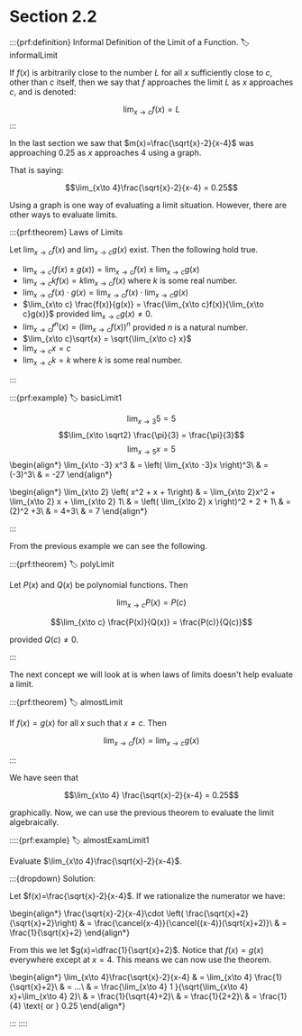# Section 2.2

:::{prf:definition} Informal Definition of the Limit of a Function.
:label: informalLimit

If $f(x)$ is arbitrarily close to the number $L$ for all $x$ sufficiently close to $c$, other than $c$ itself, then we say that $f$ approaches the limit $L$ as $x$ approaches $c$, and is denoted:

$$\lim_{x\to c}f(x)=L$$
:::

In the last section we saw that $m(x)=\frac{\sqrt{x}-2}{x-4}$ was approaching $0.25$ as $x$ approaches $4$ using a graph.

That is saying:

$$\lim_{x\to 4}\frac{\sqrt{x}-2}{x-4} = 0.25$$

Using a graph is one way of evaluating a limit situation. However, there are other ways to evaluate limits.

:::{prf:theorem} Laws of Limits

Let $\lim_{x\to c}f(x)$ and $\lim_{x\to c}g(x)$ exist. Then the following hold true.

* $\lim_{x\to c} (f(x)\pm g(x)) = \lim_{x\to c}f(x) \pm \lim_{x\to c}g(x)$
* $\lim_{x\to c} kf(x) = k \lim_{x\to c}f(x)$ where $k$ is some real number.
* $\lim_{x\to c} f(x)\cdot g(x) = \lim_{x\to c}f(x) \cdot \lim_{x\to c}g(x)$
* $\lim_{x\to c} \frac{f(x)}{g(x)} = \frac{\lim_{x\to c}f(x)}{\lim_{x\to c}g(x)}$ provided $\lim_{x\to c}g(x)\ne 0$.
* $\lim_{x\to c}f^n(x) = \left( \lim_{x\to c}f(x) \right)^n$ provided $n$ is a natural number.
* $\lim_{x\to c}\sqrt{x} = \sqrt{\lim_{x\to c} x}$
* $\lim_{x\to c} x = c$
* $\lim_{x\to c} k = k$ where $k$ is some real number.

:::

:::{prf:example}
:label: basicLimit1

$$\lim_{x\to 3} 5 = 5$$
$$\lim_{x\to \sqrt2} \frac{\pi}{3} = \frac{\pi}{3}$$
$$\lim_{x\to 5} x = 5$$
\begin{align*}
    \lim_{x\to -3} x^3 & = \left( \lim_{x\to -3}x \right)^3\\
    & = (-3)^3\\
    & = -27
\end{align*}

\begin{align*}
    \lim_{x\to 2} \left( x^2 + x + 1\right) & = \lim_{x\to 2}x^2 + \lim_{x\to 2} x + \lim_{x\to 2} 1\\
    & = \left( \lim_{x\to 2} x \right)^2 + 2 + 1\\
    & = (2)^2 +3\\
    & = 4+3\\
    & = 7
\end{align*}

:::

From the previous example we can see the following.

:::{prf:theorem}
:label: polyLimit

Let $P(x)$ and $Q(x)$ be polynomial functions. Then

$$\lim_{x\to c} P(x) = P(c)$$

$$\lim_{x\to c} \frac{P(x)}{Q(x)} = \frac{P(c)}{Q(c)}$$

provided $Q(c)\ne 0$.

:::

The next concept we will look at is when laws of limits doesn't help evaluate a limit.

:::{prf:theorem}
:label: almostLimit

If $f(x)=g(x)$ for all $x$ such that $x\ne c$. Then

$$\lim_{x\to c}f(x)=\lim_{x\to c}g(x)$$

:::

We have seen that 

$$\lim_{x\to 4} \frac{\sqrt{x}-2}{x-4} = 0.25$$

graphically. Now, we can use the previous theorem to evaluate the limit algebraically.

::::{prf:example}
:label: almostExamLimit1

Evaluate $\lim_{x\to 4}\frac{\sqrt{x}-2}{x-4}$.

:::{dropdown} Solution:

Let $f(x)=\frac{\sqrt{x}-2}{x-4}$. If we rationalize the numerator we have:

\begin{align*}
    \frac{\sqrt{x}-2}{x-4}\cdot \left( \frac{\sqrt{x}+2}{\sqrt{x}+2}\right) & = \frac{\cancel{x-4}}{\cancel{(x-4)}(\sqrt{x}+2)}\\
    & = \frac{1}{\sqrt{x}+2}
\end{align*}

From this we let $g(x)=\dfrac{1}{\sqrt{x}+2}$. Notice that $f(x)=g(x)$ everywhere except at $x=4$. This means we can now use the theorem.

\begin{align*}
    \lim_{x\to 4}\frac{\sqrt{x}-2}{x-4} & = \lim_{x\to 4} \frac{1}{\sqrt{x}+2}\\
    & = ...\\
    & = \frac{\lim_{x\to 4} 1 }{\sqrt{\lim_{x\to 4} x}+\lim_{x\to 4} 2}\\
    & = \frac{1}{\sqrt{4}+2}\\
    & = \frac{1}{2+2}\\
    & = \frac{1}{4} \text{ or } 0.25
\end{align*}

:::
::::